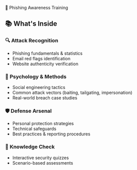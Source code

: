  🎣 Phishing Awareness Training

## 📚 What's Inside

### 🔍 **Attack Recognition**
- Phishing fundamentals & statistics
- Email red flags identification
- Website authenticity verification

### 🧠 **Psychology & Methods**
- Social engineering tactics
- Common attack vectors (baiting, tailgating, impersonation)
- Real-world breach case studies

### 🛡️ **Defense Arsenal**
- Personal protection strategies
- Technical safeguards
- Best practices & reporting procedures

### 🧩 **Knowledge Check**
- Interactive security quizzes
- Scenario-based assessments


